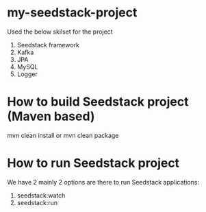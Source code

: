 # my-seedstack-project

Used the below skilset for the project
1. Seedstack framework
2. Kafka
3. JPA
4. MySQL
5. Logger

# How to build Seedstack project (Maven based)
mvn clean install
or
mvn clean package

# How to run Seedstack project
We have 2 mainly 2 options are there to run Seedstack applications:
1. seedstack:watch
2. seedstack:run
